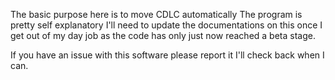﻿The basic purpose here is to move CDLC automatically
The program is pretty self explanatory I'll need to update
the documentations on this once I get out of my day job
as the code has only just now reached a beta stage.

If you have an issue with this software please report it
I'll check back when I can.